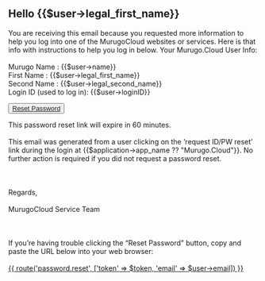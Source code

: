 
## Hello {{$user->legal_first_name}}
You are receiving this email because you requested more information to help you log into one of the MurugoCloud websites or services.
Here is that info with instructions to help you log in below. Your Murugo.Cloud User Info:
<br><br>
Murugo Name : {{$user->name}}
<br>
First Name : {{$user->legal_first_name}}
<br>
Second Name : {{$user->legal_second_name}}
<br>
Login ID (used to log in): {{$user->loginID}}

<button><a href="{{ route('password.reset', ['token' => $token, 'email' => $user->email]) }}" class="btn resetpwd-button-link">Reset Password</a></button>

This password reset link will expire in 60 minutes.<br><br>
This email was generated from a user clicking on the ‘request ID/PW reset’ link during the login at {{$application->app_name ?? "Murugo.Cloud"}}. No further action is required if you did not request a password reset.
<br><br><br><br>
Regards,<br><br>
MurugoCloud Service Team<br><br><br><br>
If you’re having trouble clicking the “Reset Password” button, copy and paste the URL below into your web browser:<br><br>
<a href="{{ route('password.reset', ['token' => $token, 'email' => $user->email]) }}" class="btn btn-link resetpwd-button">{{ route('password.reset', ['token' => $token, 'email' => $user->email]) }}</a>
